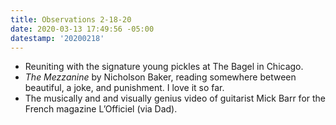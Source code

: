 ```yaml
---
title: Observations 2-18-20
date: 2020-03-13 17:49:56 -05:00
datestamp: '20200218'
---
```


- Reuniting with the signature young pickles at The Bagel in Chicago.
- *The Mezzanine* by Nicholson Baker, reading somewhere between beautiful, a joke, and punishment. I love it so far.
- The musically and and visually genius video of guitarist Mick Barr for the French magazine L’Officiel (via Dad).
